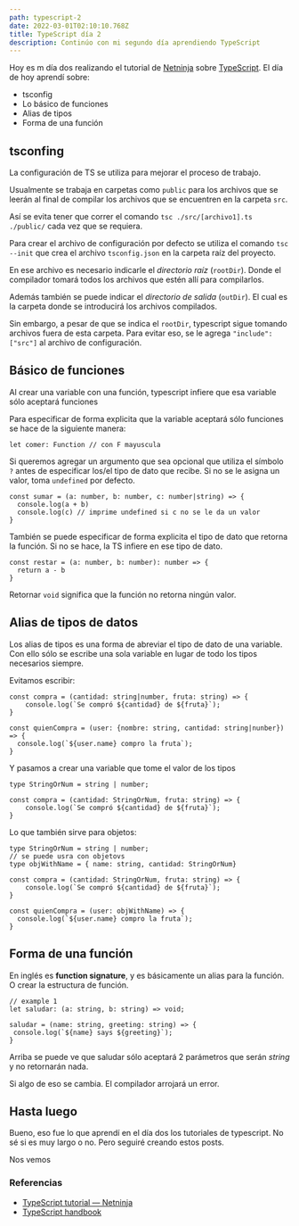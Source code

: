 ```yaml
---
path: typescript-2
date: 2022-03-01T02:10:10.768Z
title: TypeScript día 2
description: Continúo con mi segundo día aprendiendo TypeScript
---
```

Hoy es m día dos realizando el tutorial de [Netninja](https://www.youtube.com/c/TheNetNinja) sobre [TypeScript](https://www.youtube.com/playlist?list=PL4cUxeGkcC9gUgr39Q_yD6v-bSyMwKPUI). El día de hoy aprendí sobre:

* tsconfig
* Lo básico de funciones
* Alias de tipos
* Forma de una función

## tsconfing

La configuración de TS se utiliza para mejorar el proceso de trabajo.

Usualmente se trabaja en carpetas como `public` para los archivos que se leerán al final de compilar los archivos que se encuentren en la carpeta `src`.

Así se evita tener que correr el comando `tsc ./src/[archivo1].ts ./public/` cada vez que se requiera.

Para crear el archivo de configuración por defecto se utiliza el comando `tsc --init` que crea el archivo `tsconfig.json` en la carpeta raíz del proyecto.

En ese archivo es necesario indicarle el *directorio raíz* (`rootDir`). Donde el compilador tomará todos los archivos que estén allí para compilarlos.

Además también se puede indicar el *directorio de salida* (`outDir`). El cual es la carpeta donde se introducirá los archivos compilados.

Sin embargo, a pesar de que se indica el `rootDir`, typescript sigue tomando archivos fuera de esta carpeta. Para evitar eso, se le agrega `"include": ["src"]` al archivo de configuración.

## Básico de funciones

Al crear una variable con una función, typescript infiere que esa variable sólo aceptará funciones

Para especificar de forma explicita que la variable aceptará sólo funciones se hace de la siguiente manera:

```tsx
let comer: Function // con F mayuscula
```

Si queremos agregar un argumento que sea opcional que utiliza el símbolo `?` antes de especificar los/el tipo de dato que recibe. Si no se le asigna un valor, toma `undefined` por defecto.

```tsx
const sumar = (a: number, b: number, c: number|string) => {
  console.log(a + b)
  console.log(c) // imprime undefined si c no se le da un valor
}
```

También se puede especificar de forma explicita el tipo de dato que retorna la función. Si no se hace, la TS infiere en ese tipo de dato.

```tsx
const restar = (a: number, b: number): number => {
  return a - b
}
```

Retornar `void` significa que la función no retorna ningún valor.

## Alias de tipos de datos

Los alias de tipos es una forma de abreviar el tipo de dato de una variable. Con ello sólo se escribe una sola variable en lugar de todo los tipos necesarios siempre.

Evitamos escribir:

```tsx
const compra = (cantidad: string|number, fruta: string) => {
	console.log(`Se compró ${cantidad} de ${fruta}`);
}

const quienCompra = (user: {nombre: string, cantidad: string|nunber}) => {
  console.log(`${user.name} compro la fruta`);
}
```

Y pasamos a crear una variable que tome el valor de los tipos

```tsx
type StringOrNum = string | number;

const compra = (cantidad: StringOrNum, fruta: string) => {
	console.log(`Se compró ${cantidad} de ${fruta}`);
}
```

Lo que también sirve para objetos:

```tsx
type StringOrNum = string | number;
// se puede usra con objetovs
type objWithName = { name: string, cantidad: StringOrNum}

const compra = (cantidad: StringOrNum, fruta: string) => {
	console.log(`Se compró ${cantidad} de ${fruta}`);
}

const quienCompra = (user: objWithName) => {
  console.log(`${user.name} compro la fruta`);
}
```

## Forma de una función

En inglés es **function signature**, y es básicamente un alias para la función. O crear la estructura de función.

```tsx
// example 1
let saludar: (a: string, b: string) => void;

saludar = (name: string, greeting: string) => {
 console.log(`${name} says ${greeting}`);
}
```

Arriba se puede ve que saludar sólo aceptará 2 parámetros que serán *string* y no retornarán nada.

Si algo de eso se cambia. El compilador arrojará un error.

## Hasta luego

Bueno, eso fue lo que aprendí en el día dos los tutoriales de typescript. No sé si es muy largo o no. Pero seguiré creando estos posts.

Nos vemos



### Referencias

* [TypeScript tutorial — Netninja](https://www.youtube.com/playlist?list=PL4cUxeGkcC9gUgr39Q_yD6v-bSyMwKPUI)
* [](https://www.typescriptlang.org/docs/handbook/2/everyday-types.html)[TypeScript handbook](https://www.typescriptlang.org/docs/handbook/2/everyday-types.html)